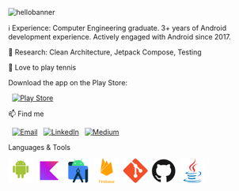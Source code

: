 ![hellobanner](https://github.com/user-attachments/assets/0a19e49a-8d57-40d8-acb8-e4e3224897b2)

ℹ️ Experience: Computer Engineering graduate. 3+ years of Android development experience. Actively engaged with Android since 2017.

🌱 Research: Clean Architecture, Jetpack Compose, Testing

🎾 Love to play tennis 

Download the app on the Play Store: 

&nbsp;&nbsp;<a href="https://play.google.com/store/apps/details?id=com.eminesa.chatbotassistant"><img src="https://github.com/eminesa/eminesa/assets/27770096/6f21f6f6-cd73-4b16-9b22-e38511320c97"  title="ChatBot Assistant" alt="Play Store" width="40" height="40" /></a> 


📫 Find me
<div id="contact-icons" align="start">
  &nbsp;&nbsp;<a href="mailto:eminesa34@gmail.com"><img src="https://www.vectorlogo.zone/logos/gmail/gmail-icon.svg"  title="mail" alt="Email" width="40" height="40"/></a>&nbsp;&nbsp;
  <a href="https://www.linkedin.com/in/eminesa"><img src="https://www.vectorlogo.zone/logos/linkedin/linkedin-icon.svg"  title="LinkedIn" alt="LinkedIn" width="40" height="40"/></a>&nbsp;&nbsp;   
  <a href="https://medium.com/@eminesaa"><img src="https://www.vectorlogo.zone/logos/medium/medium-tile.svg" title="Medium" alt="Medium" width="40" height="40"/></a>&nbsp;&nbsp;
</div>

  
Languages & Tools
  <div id="icons" align="start">
    <img src="https://github.com/devicons/devicon/blob/master/icons/android/android-original-wordmark.svg" title="Android" alt="android" width="50" height="50"/>&nbsp;
    <img src="https://github.com/devicons/devicon/blob/master/icons/kotlin/kotlin-original.svg" title="Kotlin" alt="kotlin" width="50" height="50"/>&nbsp;
    <img src="https://github.com/devicons/devicon/blob/master/icons/androidstudio/androidstudio-original.svg" title="Android Studio" alt="androidStudio" width="50" height="50"/>&nbsp;
    <img src="https://github.com/devicons/devicon/blob/master/icons/firebase/firebase-plain-wordmark.svg" title="Google Firebase" alt="firebase" width="50" height="50"/>&nbsp;
    <img src="https://github.com/devicons/devicon/blob/master/icons/git/git-original.svg" title="Git" alt="git" width="50" height="50"/>&nbsp;
    <img src="https://github.com/devicons/devicon/blob/master/icons/github/github-original.svg" title="GitHub" alt="github" width="50" height="50"/>&nbsp;
    <img src="https://github.com/devicons/devicon/blob/master/icons/java/java-original.svg" title="Java" alt="java" width="50" height="50"/>&nbsp;
</div>
